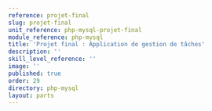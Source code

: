 ```yaml
---
reference: projet-final
slug: projet-final
unit_reference: php-mysql-projet-final
module_reference: php-mysql
title: 'Projet final : Application de gestion de tâches'
description: ''
skill_level_reference: ''
image: ''
published: true
order: 29
directory: php-mysql
layout: parts
---
```

